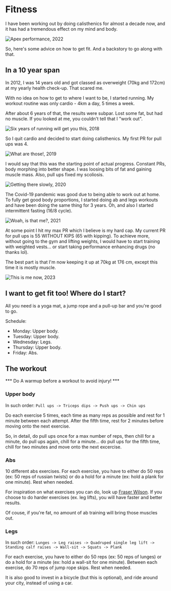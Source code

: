 # Fitness

I have been working out by doing calisthenics for almost a decade now, and it has had a tremendous effect on my mind and body.

![Apex performance, 2022](/static/images/fitness/fit5.jpg)

So, here's some advice on how to get fit. And a backstory to go along with that.

## In a 10 year span

In 2012, I was 14 years old and got classed as overweight (70kg and 172cm) at my yearly health check-up. That scared me.

With no idea on how to get to where I want to be, I started running. My workout routine was only cardio - 4km a day, 5 times a week.

After about 6 years of that, the results were subpar. Lost some fat, but had no muscle. If you looked at me, you couldn't tell that I "work out". 

![Six years of running will get you this, 2018](/static/images/fitness/fit1.png)

So I quit cardio and decided to start doing calisthenics. My first PR for pull ups was 4.

![What are those!, 2019](/static/images/fitness/fit2.png)

I would say that this was the starting point of actual progress. Constant PRs, body morphing into better shape. I was loosing bits of fat and gaining muscle mass. Also, pull ups fixed my scoliosis.

![Getting there slowly, 2020](/static/images/fitness/fit3.png)

The Covid-19 pandemic was good due to being able to work out at home. To fully get good body proportions, I started doing ab and legs workouts and have been doing the same thing for 3 years. Oh, and also I started intermittent fasting (16/8 cycle).

![Woah, is that me?, 2021](/static/images/fitness/fit4.png)

At some point I hit my max PR which I believe is my hard cap. My current PR for pull ups is 55 WITHOUT KIPS (65 with kipping). To achieve more, without going to the gym and lifting weights, I would have to start training with weighted vests... or start taking performance enhancing drugs (no thanks lol).

The best part is that I'm now keeping it up at 70kg at 176 cm, except this time it is mostly muscle.

![This is me now, 2023](/static/images/fitness/fit6.png)

## I want to get fit too! Where do I start?

All you need is a yoga mat, a jump rope and a pull-up bar and you're good to go.

Schedule:

* Monday: Upper body.
* Tuesday: Upper body.
* Wednesday: Legs.
* Thursday: Upper body.
* Friday: Abs.

## The workout

*** Do A warmup before a workout to avoid injury! ***

### Upper body

In such order: `Pull ups -> Triceps dips -> Push ups -> Chin ups`

Do each exercise 5 times, each time as many reps as possible and rest for 1 minute between each attempt. After the fifth time, rest for 2 minutes before moving onto the next exercise.

So, in detail, do pull ups once for a max number of reps, then chill for a minute, do pull ups again, chill for a minute... do pull ups for the fifth time, chill for two minutes and move onto the next excercise.

### Abs

10 different abs exercises. For each exercise, you have to either do 50 reps (ex: 50 reps of russian twists) or do a hold for a minute (ex: hold a plank for one minute). Rest when needed.

For inspiration on what exercises you can do, look up [Fraser Wilson](https://www.youtube.com/channel/UCyiNCEHLyKbSUrrncVr9KvQ). If you choose to do harder exercises (ex. leg lifts), you will have faster and better results.

Of couse, if you're fat, no amount of ab training will bring those muscles out.

### Legs

In such order: `Lunges -> Leg raises -> Quadruped single leg lift -> Standing calf raises -> Wall-sit -> Squats -> Plank`

For each exercise, you have to either do 50 reps (ex: 50 reps of lunges) or do a hold for a minute (ex: hold a wall-sit for one minute). Between each exercise, do 70 reps of jump rope skips. Rest when needed.

It is also good to invest in a bicycle (but this is optional), and ride around your city, instead of using a car.